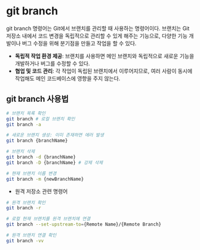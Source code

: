 # git branch

git branch 명령어는 Git에서 브랜치를 관리할 때 사용하는 명령어이다. 브랜치는 Git 저장소 내에서 코드 변경을 독립적으로 관리할 수 있게 해주는 기능으로, 다양한 기능 개발이나 버그 수정을 위해 분기점을 만들고 작업을 할 수 있다.

 - __독립적 작업 환경 제공__: 브랜치를 사용하면 메인 브랜치와 독립적으로 새로운 기능을 개발하거나 버그를 수정할 수 있다.
 - __협업 및 코드 관리__: 각 작업이 독립된 브랜치에서 이루어지므로, 여러 사람이 동시에 작업해도 메인 코드베이스에 영향을 주지 않는다.

## git branch 사용법

```bash
# 브랜치 목록 확인
git branch # 로컬 브랜치 확인
git branch -a

# 새로운 브랜치 생성: 이미 존재하면 에러 발생
git branch {branchName}

# 브랜치 삭제
git branch -d {branchName}
git branch -D {branchName} # 강제 삭제

# 현재 브랜치 이름 변경
git branch -m {newBranchName}
```

 - 원격 저장소 관련 명령어
```bash
# 원격 브랜치 확인
git branch -r

# 로컬 현재 브랜치를 원격 브랜치에 연결
git branch --set-upstream-to={Remote Name}/{Remote Branch}

# 원격 브랜치 연결 확인
git branch -vv
```
